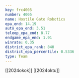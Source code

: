 ```yaml
---
key: frc4005
number: 4005
name: Hostile Gato Robotics
epa_end: 14.19
auto_epa_end: 3.51
teleop_epa_end: 8.77
endgame_epa_end: 1.91
winrate: 0.35
district_epa_rank: 840
district_epa_percentile: 0.5336
type: Team
---
```

[[2024okok]]
[[2024oktu]]
